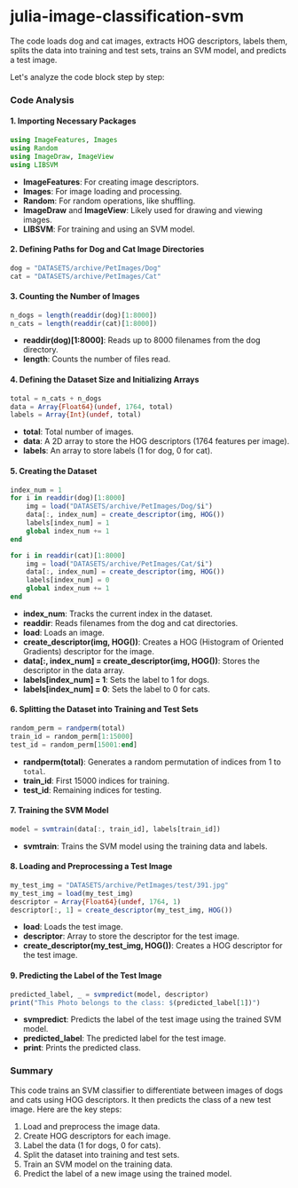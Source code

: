 # julia-image-classification-svm
The code loads dog and cat images, extracts HOG descriptors, labels them, splits the data into training and test sets, trains an SVM model, and predicts a test image.

Let's analyze the code block step by step:

### Code Analysis

#### 1. Importing Necessary Packages
```julia
using ImageFeatures, Images
using Random
using ImageDraw, ImageView
using LIBSVM
```
- **ImageFeatures**: For creating image descriptors.
- **Images**: For image loading and processing.
- **Random**: For random operations, like shuffling.
- **ImageDraw** and **ImageView**: Likely used for drawing and viewing images.
- **LIBSVM**: For training and using an SVM model.

#### 2. Defining Paths for Dog and Cat Image Directories
```julia
dog = "DATASETS/archive/PetImages/Dog"
cat = "DATASETS/archive/PetImages/Cat"
```

#### 3. Counting the Number of Images
```julia
n_dogs = length(readdir(dog)[1:8000])
n_cats = length(readdir(cat)[1:8000])
```
- **readdir(dog)[1:8000]**: Reads up to 8000 filenames from the dog directory.
- **length**: Counts the number of files read.

#### 4. Defining the Dataset Size and Initializing Arrays
```julia
total = n_cats + n_dogs
data = Array{Float64}(undef, 1764, total)
labels = Array{Int}(undef, total)
```
- **total**: Total number of images.
- **data**: A 2D array to store the HOG descriptors (1764 features per image).
- **labels**: An array to store labels (1 for dog, 0 for cat).

#### 5. Creating the Dataset
```julia
index_num = 1
for i in readdir(dog)[1:8000]
    img = load("DATASETS/archive/PetImages/Dog/$i")
    data[:, index_num] = create_descriptor(img, HOG())
    labels[index_num] = 1
    global index_num += 1
end

for i in readdir(cat)[1:8000]
    img = load("DATASETS/archive/PetImages/Cat/$i")
    data[:, index_num] = create_descriptor(img, HOG())
    labels[index_num] = 0
    global index_num += 1
end
```
- **index_num**: Tracks the current index in the dataset.
- **readdir**: Reads filenames from the dog and cat directories.
- **load**: Loads an image.
- **create_descriptor(img, HOG())**: Creates a HOG (Histogram of Oriented Gradients) descriptor for the image.
- **data[:, index_num] = create_descriptor(img, HOG())**: Stores the descriptor in the data array.
- **labels[index_num] = 1**: Sets the label to 1 for dogs.
- **labels[index_num] = 0**: Sets the label to 0 for cats.

#### 6. Splitting the Dataset into Training and Test Sets
```julia
random_perm = randperm(total)
train_id = random_perm[1:15000]
test_id = random_perm[15001:end]
```
- **randperm(total)**: Generates a random permutation of indices from 1 to `total`.
- **train_id**: First 15000 indices for training.
- **test_id**: Remaining indices for testing.

#### 7. Training the SVM Model
```julia
model = svmtrain(data[:, train_id], labels[train_id])
```
- **svmtrain**: Trains the SVM model using the training data and labels.

#### 8. Loading and Preprocessing a Test Image
```julia
my_test_img = "DATASETS/archive/PetImages/test/391.jpg"
my_test_img = load(my_test_img)
descriptor = Array{Float64}(undef, 1764, 1)
descriptor[:, 1] = create_descriptor(my_test_img, HOG())
```
- **load**: Loads the test image.
- **descriptor**: Array to store the descriptor for the test image.
- **create_descriptor(my_test_img, HOG())**: Creates a HOG descriptor for the test image.

#### 9. Predicting the Label of the Test Image
```julia
predicted_label, _ = svmpredict(model, descriptor)
print("This Photo belongs to the class: $(predicted_label[1])")
```
- **svmpredict**: Predicts the label of the test image using the trained SVM model.
- **predicted_label**: The predicted label for the test image.
- **print**: Prints the predicted class.

### Summary
This code trains an SVM classifier to differentiate between images of dogs and cats using HOG descriptors. It then predicts the class of a new test image. Here are the key steps:
1. Load and preprocess the image data.
2. Create HOG descriptors for each image.
3. Label the data (1 for dogs, 0 for cats).
4. Split the dataset into training and test sets.
5. Train an SVM model on the training data.
6. Predict the label of a new image using the trained model.

